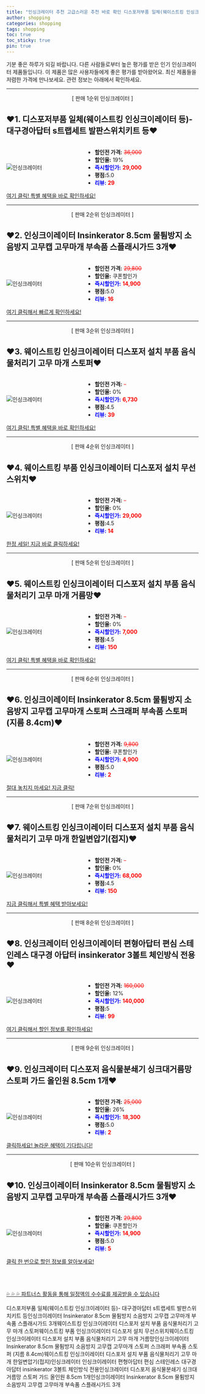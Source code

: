 ```yaml
---
title: "인싱크레이터 추천 고급스러운 추천 바로 확인 디스포저부품 일체(웨이스트킹 인싱크이레이터 등)- 대구경아답터"
author: shopping
categories: shopping
tags: shopping
toc: true
toc_sticky: true
pin: true
---
```

기분 좋은 하루가 되길 바랍니다. 다른 사람들로부터 높은 평가를 받은 인기 인싱크레이터 제품들입니다. 이 제품은 많은 사용자들에게 좋은 평가를 받아왔어요. 최신 제품들을 저렴한 가격에 만나보세요. 관련 정보는 아래에서 확인하세요.

---
<p class="toplist" style="margin: 0 auto; display: block; width: fit-content;">[ 판매 1순위 인싱크레이터 ]</p>

<h2><strong>❤️1. 디스포저부품 일체(웨이스트킹 인싱크이레이터 등)- 대구경아답터 s트랩세트 발판스위치키트 등❤️</strong></h2>

<div style="display: flex; align-items: center;">
    <div style="flex: 0.4;">
        <img src="https://thumbnail7.coupangcdn.com/thumbnails/remote/230x230ex/image/vendor_inventory/80aa/86e9ef92192f913eaa48959416024b5bc045334e084c1fdebc31d3e3639e.jpg" alt="인싱크레이터" style="max-width: 100%;">
    </div>
    <div style="flex: 0.6; margin-left: 10px;">
        <ul>
            <li><strong>할인전 가격:</strong> <del style="color: red;">36,000</del></li>
            <li><strong>할인율:</strong> 19%</li>
            <li><span style='color:blue'><strong>즉시할인가:</strong></span> <span style='color:red'><strong>29,000</strong></span></li>
            <li><strong>평점:</strong>5.0</li>
            <li><span style='color:blue'><strong>리뷰:</strong></span> <span style='color:red'><strong>29</strong></span></li>
        </ul>
    </div>
</div>
<div class="center">
    <a href="https://William4Davisa.github.io?lptag=AF9450613&subid=githubio&pageKey=346381661&traceid=V0-153&itemId=1099389400&vendorItemId=70320309989" class="myButton">
        여기 클릭! 특별 혜택을 바로 확인하세요!
    </a>
</div>


---
<p class="toplist" style="margin: 0 auto; display: block; width: fit-content;">[ 판매 2순위 인싱크레이터 ]</p>

<h2><strong>❤️2. 인싱크이레이터 Insinkerator 8.5cm 물튐방지 소음방지 고무캡 고무마개 부속품 스플래시가드 3개❤️</strong></h2>

<div style="display: flex; align-items: center;">
    <div style="flex: 0.4;">
        <img src="https://thumbnail10.coupangcdn.com/thumbnails/remote/230x230ex/image/vendor_inventory/53be/936581e2509c9f9831bc8455c9d766aa8ffcfe13226464b9fb06b6924b93.jpg" alt="인싱크레이터" style="max-width: 100%;">
    </div>
    <div style="flex: 0.6; margin-left: 10px;">
        <ul>
            <li><strong>할인전 가격:</strong> <del style="color: red;">29,800</del></li>
            <li><strong>할인율:</strong> 쿠폰할인가</li>
            <li><span style='color:blue'><strong>즉시할인가:</strong></span> <span style='color:red'><strong>14,900</strong></span></li>
            <li><strong>평점:</strong>5.0</li>
            <li><span style='color:blue'><strong>리뷰:</strong></span> <span style='color:red'><strong>16</strong></span></li>
        </ul>
    </div>
</div>
<div class="center">
    <a href="https://William4Davisa.github.io?lptag=AF9450613&subid=githubio&pageKey=7855919757&traceid=V0-153&itemId=21425316881&vendorItemId=88481460650" class="myButton">
        여기 클릭해서 빠르게 확인하세요!
    </a>
</div>


---
<p class="toplist" style="margin: 0 auto; display: block; width: fit-content;">[ 판매 3순위 인싱크레이터 ]</p>

<h2><strong>❤️3. 웨이스트킹 인싱크이레이터 디스포저 설치 부품 음식물처리기 고무 마개 스토퍼❤️</strong></h2>

<div style="display: flex; align-items: center;">
    <div style="flex: 0.4;">
        <img src="https://thumbnail7.coupangcdn.com/thumbnails/remote/230x230ex/image/vendor_inventory/9265/fbd44864dbcd0a3820823358ed57298393b64f30efe284f841288560dfb1.jpg" alt="인싱크레이터" style="max-width: 100%;">
    </div>
    <div style="flex: 0.6; margin-left: 10px;">
        <ul>
            <li><strong>할인전 가격:</strong> <del style="color: red;">-</del></li>
            <li><strong>할인율:</strong> 0%</li>
            <li><span style='color:blue'><strong>즉시할인가:</strong></span> <span style='color:red'><strong>6,730</strong></span></li>
            <li><strong>평점:</strong>4.5</li>
            <li><span style='color:blue'><strong>리뷰:</strong></span> <span style='color:red'><strong>39</strong></span></li>
        </ul>
    </div>
</div>
<div class="center">
    <a href="https://William4Davisa.github.io?lptag=AF9450613&subid=githubio&pageKey=1481307433&traceid=V0-153&itemId=2544883945&vendorItemId=70537484725" class="myButton">
        여기 클릭! 특별 혜택을 바로 확인하세요!
    </a>
</div>


---
<p class="toplist" style="margin: 0 auto; display: block; width: fit-content;">[ 판매 4순위 인싱크레이터 ]</p>

<h2><strong>❤️4. 웨이스트킹 부품 인싱크이레이터 디스포저 설치 무선스위치❤️</strong></h2>

<div style="display: flex; align-items: center;">
    <div style="flex: 0.4;">
        <img src="https://thumbnail10.coupangcdn.com/thumbnails/remote/230x230ex/image/vendor_inventory/d70f/7f60d73745e15fe53a19a2d9f0d3fe72789f28b4f4fd21c56da4663fd1ea.jpg" alt="인싱크레이터" style="max-width: 100%;">
    </div>
    <div style="flex: 0.6; margin-left: 10px;">
        <ul>
            <li><strong>할인전 가격:</strong> <del style="color: red;">-</del></li>
            <li><strong>할인율:</strong> 0%</li>
            <li><span style='color:blue'><strong>즉시할인가:</strong></span> <span style='color:red'><strong>29,000</strong></span></li>
            <li><strong>평점:</strong>4.5</li>
            <li><span style='color:blue'><strong>리뷰:</strong></span> <span style='color:red'><strong>14</strong></span></li>
        </ul>
    </div>
</div>
<div class="center">
    <a href="https://William4Davisa.github.io?lptag=AF9450613&subid=githubio&pageKey=1224319969&traceid=V0-153&itemId=2215887517&vendorItemId=70213621604" class="myButton">
        한정 세일! 지금 바로 클릭하세요!
    </a>
</div>


---
<p class="toplist" style="margin: 0 auto; display: block; width: fit-content;">[ 판매 5순위 인싱크레이터 ]</p>

<h2><strong>❤️5. 웨이스트킹 인싱크이레이터 디스포저 설치 부품 음식물처리기 고무 마개 거름망❤️</strong></h2>

<div style="display: flex; align-items: center;">
    <div style="flex: 0.4;">
        <img src="https://thumbnail10.coupangcdn.com/thumbnails/remote/230x230ex/image/vendor_inventory/308f/ab3502e0f08482280d5e1ca2bc6d49ef67eb115b9f3049cab5e382f07d97.jpg" alt="인싱크레이터" style="max-width: 100%;">
    </div>
    <div style="flex: 0.6; margin-left: 10px;">
        <ul>
            <li><strong>할인전 가격:</strong> <del style="color: red;">-</del></li>
            <li><strong>할인율:</strong> 0%</li>
            <li><span style='color:blue'><strong>즉시할인가:</strong></span> <span style='color:red'><strong>7,000</strong></span></li>
            <li><strong>평점:</strong>4.5</li>
            <li><span style='color:blue'><strong>리뷰:</strong></span> <span style='color:red'><strong>150</strong></span></li>
        </ul>
    </div>
</div>
<div class="center">
    <a href="https://William4Davisa.github.io?lptag=AF9450613&subid=githubio&pageKey=1473561134&traceid=V0-153&itemId=2532645680&vendorItemId=70525395121" class="myButton">
        여기 클릭! 특별 혜택을 바로 확인하세요!
    </a>
</div>


---
<p class="toplist" style="margin: 0 auto; display: block; width: fit-content;">[ 판매 6순위 인싱크레이터 ]</p>

<h2><strong>❤️6. 인싱크이레이터 Insinkerator 8.5cm 물튐방지 소음방지 고무캡 고무마개 스토퍼 스크래퍼 부속품 스토퍼 (지름 8.4cm)❤️</strong></h2>

<div style="display: flex; align-items: center;">
    <div style="flex: 0.4;">
        <img src="https://thumbnail7.coupangcdn.com/thumbnails/remote/230x230ex/image/vendor_inventory/f98d/e333f22a3f950e53821503c407a24b8296d5bb6d2ffec74e4ee0e68ba123.jpg" alt="인싱크레이터" style="max-width: 100%;">
    </div>
    <div style="flex: 0.6; margin-left: 10px;">
        <ul>
            <li><strong>할인전 가격:</strong> <del style="color: red;">9,800</del></li>
            <li><strong>할인율:</strong> 쿠폰할인가</li>
            <li><span style='color:blue'><strong>즉시할인가:</strong></span> <span style='color:red'><strong>4,900</strong></span></li>
            <li><strong>평점:</strong>5.0</li>
            <li><span style='color:blue'><strong>리뷰:</strong></span> <span style='color:red'><strong>2</strong></span></li>
        </ul>
    </div>
</div>
<div class="center">
    <a href="https://William4Davisa.github.io?lptag=AF9450613&subid=githubio&pageKey=8020557507&traceid=V0-153&itemId=22411578793&vendorItemId=89456403816" class="myButton">
        절대 놓치지 마세요! 지금 클릭!
    </a>
</div>


---
<p class="toplist" style="margin: 0 auto; display: block; width: fit-content;">[ 판매 7순위 인싱크레이터 ]</p>

<h2><strong>❤️7. 웨이스트킹 인싱크이레이터 디스포저 설치 부품 음식물처리기 고무 마개 한일변압기(접지)❤️</strong></h2>

<div style="display: flex; align-items: center;">
    <div style="flex: 0.4;">
        <img src="https://thumbnail8.coupangcdn.com/thumbnails/remote/230x230ex/image/vendor_inventory/222c/0b1b1401710e062d6828cbf7e87b28953f098366d3ffb3f1407388ddde6d.jpg" alt="인싱크레이터" style="max-width: 100%;">
    </div>
    <div style="flex: 0.6; margin-left: 10px;">
        <ul>
            <li><strong>할인전 가격:</strong> <del style="color: red;">-</del></li>
            <li><strong>할인율:</strong> 0%</li>
            <li><span style='color:blue'><strong>즉시할인가:</strong></span> <span style='color:red'><strong>68,000</strong></span></li>
            <li><strong>평점:</strong>4.5</li>
            <li><span style='color:blue'><strong>리뷰:</strong></span> <span style='color:red'><strong>150</strong></span></li>
        </ul>
    </div>
</div>
<div class="center">
    <a href="https://William4Davisa.github.io?lptag=AF9450613&subid=githubio&pageKey=1473561134&traceid=V0-153&itemId=2532645679&vendorItemId=70525395071" class="myButton">
        지금 클릭해서 특별 혜택 받아보세요!
    </a>
</div>


---
<p class="toplist" style="margin: 0 auto; display: block; width: fit-content;">[ 판매 8순위 인싱크레이터 ]</p>

<h2><strong>❤️8. 인싱크레이터 인싱크이레이터 편형아답터 편심 스테인레스 대구경 아답터 insinkerator 3볼트 체인방식 전용❤️</strong></h2>

<div style="display: flex; align-items: center;">
    <div style="flex: 0.4;">
        <img src="https://thumbnail7.coupangcdn.com/thumbnails/remote/230x230ex/image/vendor_inventory/546d/19d933b786b9dd8694431cc3bcc03f42b26e0b6d0e0d3a1a76bc6fb4c636.jpg" alt="인싱크레이터" style="max-width: 100%;">
    </div>
    <div style="flex: 0.6; margin-left: 10px;">
        <ul>
            <li><strong>할인전 가격:</strong> <del style="color: red;">160,000</del></li>
            <li><strong>할인율:</strong> 12%</li>
            <li><span style='color:blue'><strong>즉시할인가:</strong></span> <span style='color:red'><strong>140,000</strong></span></li>
            <li><strong>평점:</strong>5</li>
            <li><span style='color:blue'><strong>리뷰:</strong></span> <span style='color:red'><strong>99</strong></span></li>
        </ul>
    </div>
</div>
<div class="center">
    <a href="https://William4Davisa.github.io?lptag=AF9450613&subid=githubio&pageKey=7709242896&traceid=V0-153&itemId=20660805343&vendorItemId=87733552929" class="myButton">
        여기 클릭해서 할인 정보를 확인하세요!
    </a>
</div>


---
<p class="toplist" style="margin: 0 auto; display: block; width: fit-content;">[ 판매 9순위 인싱크레이터 ]</p>

<h2><strong>❤️9. 인싱크레이터 디스포저 음식물분쇄기 싱크대거름망 스토퍼 가드 올인원 8.5cm 1개❤️</strong></h2>

<div style="display: flex; align-items: center;">
    <div style="flex: 0.4;">
        <img src="https://thumbnail8.coupangcdn.com/thumbnails/remote/230x230ex/image/vendor_inventory/b3a5/a8cbfd10de7ecda9f82d9ded9a0a045de97751c536ea9e9b42be8c9e5b3b.jpg" alt="인싱크레이터" style="max-width: 100%;">
    </div>
    <div style="flex: 0.6; margin-left: 10px;">
        <ul>
            <li><strong>할인전 가격:</strong> <del style="color: red;">25,000</del></li>
            <li><strong>할인율:</strong> 26%</li>
            <li><span style='color:blue'><strong>즉시할인가:</strong></span> <span style='color:red'><strong>18,300</strong></span></li>
            <li><strong>평점:</strong>5.0</li>
            <li><span style='color:blue'><strong>리뷰:</strong></span> <span style='color:red'><strong>2</strong></span></li>
        </ul>
    </div>
</div>
<div class="center">
    <a href="https://William4Davisa.github.io?lptag=AF9450613&subid=githubio&pageKey=6257822143&traceid=V0-153&itemId=12723594870&vendorItemId=79990215192" class="myButton">
        클릭하세요! 놀라운 혜택이 기다립니다!
    </a>
</div>


---
<p class="toplist" style="margin: 0 auto; display: block; width: fit-content;">[ 판매 10순위 인싱크레이터 ]</p>

<h2><strong>❤️10. 인싱크이레이터 Insinkerator 8.5cm 물튐방지 소음방지 고무캡 고무마개 부속품 스플래시가드 3개❤️</strong></h2>

<div style="display: flex; align-items: center;">
    <div style="flex: 0.4;">
        <img src="https://thumbnail8.coupangcdn.com/thumbnails/remote/230x230ex/image/vendor_inventory/c383/2873a9c35387e7c0467b9fb470db63528aa68be6005a6ca7a3d82b45f898.png" alt="인싱크레이터" style="max-width: 100%;">
    </div>
    <div style="flex: 0.6; margin-left: 10px;">
        <ul>
            <li><strong>할인전 가격:</strong> <del style="color: red;">29,800</del></li>
            <li><strong>할인율:</strong> 쿠폰할인가</li>
            <li><span style='color:blue'><strong>즉시할인가:</strong></span> <span style='color:red'><strong>14,900</strong></span></li>
            <li><strong>평점:</strong>5.0</li>
            <li><span style='color:blue'><strong>리뷰:</strong></span> <span style='color:red'><strong>5</strong></span></li>
        </ul>
    </div>
</div>
<div class="center">
    <a href="https://William4Davisa.github.io?lptag=AF9450613&subid=githubio&pageKey=8160989248&traceid=V0-153&itemId=23266479699&vendorItemId=90298844165" class="myButton">
        클릭 한 번으로 할인 정보를 알아보세요!
    </a>
</div>

<br><br><br>[💦 💦 💦 파트너스 활동을 통해 일정액의 수수료를 제공받을 수 있습니다](https://link.coupang.com/a/bcpT2c)<br><br>디스포저부품 일체(웨이스트킹 인싱크이레이터 등)- 대구경아답터 s트랩세트 발판스위치키트 등인싱크이레이터 Insinkerator 8.5cm 물튐방지 소음방지 고무캡 고무마개 부속품 스플래시가드 3개웨이스트킹 인싱크이레이터 디스포저 설치 부품 음식물처리기 고무 마개 스토퍼웨이스트킹 부품 인싱크이레이터 디스포저 설치 무선스위치웨이스트킹 인싱크이레이터 디스포저 설치 부품 음식물처리기 고무 마개 거름망인싱크이레이터 Insinkerator 8.5cm 물튐방지 소음방지 고무캡 고무마개 스토퍼 스크래퍼 부속품 스토퍼 (지름 8.4cm)웨이스트킹 인싱크이레이터 디스포저 설치 부품 음식물처리기 고무 마개 한일변압기(접지)인싱크레이터 인싱크이레이터 편형아답터 편심 스테인레스 대구경 아답터 insinkerator 3볼트 체인방식 전용인싱크레이터 디스포저 음식물분쇄기 싱크대거름망 스토퍼 가드 올인원 8.5cm 1개인싱크이레이터 Insinkerator 8.5cm 물튐방지 소음방지 고무캡 고무마개 부속품 스플래시가드 3개